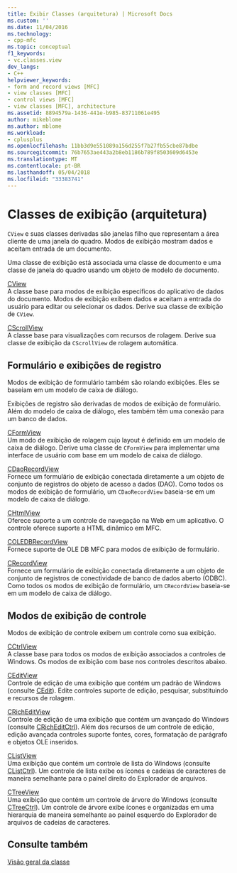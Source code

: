 ```yaml
---
title: Exibir Classes (arquitetura) | Microsoft Docs
ms.custom: ''
ms.date: 11/04/2016
ms.technology:
- cpp-mfc
ms.topic: conceptual
f1_keywords:
- vc.classes.view
dev_langs:
- C++
helpviewer_keywords:
- form and record views [MFC]
- view classes [MFC]
- control views [MFC]
- view classes [MFC], architecture
ms.assetid: 8894579a-1436-441e-b985-83711061e495
author: mikeblome
ms.author: mblome
ms.workload:
- cplusplus
ms.openlocfilehash: 11bb3d9e551089a156d255f7b27fb55cbe87bdbe
ms.sourcegitcommit: 76b7653ae443a2b8eb1186b789f8503609d6453e
ms.translationtype: MT
ms.contentlocale: pt-BR
ms.lasthandoff: 05/04/2018
ms.locfileid: "33383741"
---
```

# <a name="view-classes-architecture"></a>Classes de exibição (arquitetura)
`CView` e suas classes derivadas são janelas filho que representam a área cliente de uma janela do quadro. Modos de exibição mostram dados e aceitam entrada de um documento.  
  
 Uma classe de exibição está associada uma classe de documento e uma classe de janela do quadro usando um objeto de modelo de documento.  
  
 [CView](../mfc/reference/cview-class.md)  
 A classe base para modos de exibição específicos do aplicativo de dados do documento. Modos de exibição exibem dados e aceitam a entrada do usuário para editar ou selecionar os dados. Derive sua classe de exibição de `CView`.  
  
 [CScrollView](../mfc/reference/cscrollview-class.md)  
 A classe base para visualizações com recursos de rolagem. Derive sua classe de exibição da `CScrollView` de rolagem automática.  
  
## <a name="form-and-record-views"></a>Formulário e exibições de registro  
 Modos de exibição de formulário também são rolando exibições. Eles se baseiam em um modelo de caixa de diálogo.  
  
 Exibições de registro são derivadas de modos de exibição de formulário. Além do modelo de caixa de diálogo, eles também têm uma conexão para um banco de dados.  
  
 [CFormView](../mfc/reference/cformview-class.md)  
 Um modo de exibição de rolagem cujo layout é definido em um modelo de caixa de diálogo. Derive uma classe de `CFormView` para implementar uma interface de usuário com base em um modelo de caixa de diálogo.  
  
 [CDaoRecordView](../mfc/reference/cdaorecordview-class.md)  
 Fornece um formulário de exibição conectada diretamente a um objeto de conjunto de registros do objeto de acesso a dados (DAO). Como todos os modos de exibição de formulário, um `CDaoRecordView` baseia-se em um modelo de caixa de diálogo.  
  
 [CHtmlView](../mfc/reference/chtmlview-class.md)  
 Oferece suporte a um controle de navegação na Web em um aplicativo. O controle oferece suporte a HTML dinâmico em MFC.  
  
 [COLEDBRecordView](../mfc/reference/coledbrecordview-class.md)  
 Fornece suporte de OLE DB MFC para modos de exibição de formulário.  
  
 [CRecordView](../mfc/reference/crecordview-class.md)  
 Fornece um formulário de exibição conectada diretamente a um objeto de conjunto de registros de conectividade de banco de dados aberto (ODBC). Como todos os modos de exibição de formulário, um `CRecordView` baseia-se em um modelo de caixa de diálogo.  
  
## <a name="control-views"></a>Modos de exibição de controle  
 Modos de exibição de controle exibem um controle como sua exibição.  
  
 [CCtrlView](../mfc/reference/cctrlview-class.md)  
 A classe base para todos os modos de exibição associados a controles de Windows. Os modos de exibição com base nos controles descritos abaixo.  
  
 [CEditView](../mfc/reference/ceditview-class.md)  
 Controle de edição de uma exibição que contém um padrão de Windows (consulte [CEdit](../mfc/reference/cedit-class.md)). Edite controles suporte de edição, pesquisar, substituindo e recursos de rolagem.  
  
 [CRichEditView](../mfc/reference/cricheditview-class.md)  
 Controle de edição de uma exibição que contém um avançado do Windows (consulte [CRichEditCtrl](../mfc/reference/cricheditctrl-class.md)). Além dos recursos de um controle de edição, edição avançada controles suporte fontes, cores, formatação de parágrafo e objetos OLE inseridos.  
  
 [CListView](../mfc/reference/clistview-class.md)  
 Uma exibição que contém um controle de lista do Windows (consulte [CListCtrl](../mfc/reference/clistctrl-class.md)). Um controle de lista exibe os ícones e cadeias de caracteres de maneira semelhante para o painel direito do Explorador de arquivos.  
  
 [CTreeView](../mfc/reference/ctreeview-class.md)  
 Uma exibição que contém um controle de árvore do Windows (consulte [CTreeCtrl](../mfc/reference/ctreectrl-class.md)). Um controle de árvore exibe ícones e organizadas em uma hierarquia de maneira semelhante ao painel esquerdo do Explorador de arquivos de cadeias de caracteres.  
  
## <a name="see-also"></a>Consulte também  
 [Visão geral da classe](../mfc/class-library-overview.md)

